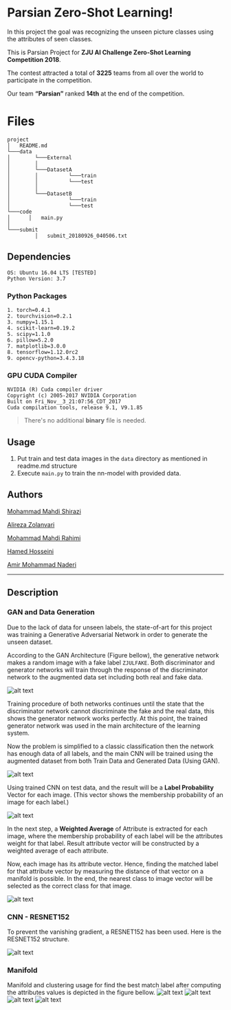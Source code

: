 # Parsian Zero-Shot Learning!
In this project the goal was recognizing the unseen picture classes using the attributes of seen classes.

This is Parsian Project for **ZJU AI Challenge Zero-Shot Learning Competition 2018**.

The contest attracted a total of **3225** teams from all over the world to participate in the competition.

Our team **“Parsian”** ranked **14th** at the end of the competition.

# Files


```
project
│   README.md
└───data
│        └───External
│        │ 
│        └───DatasetA
│        │          └───train 	
│        │          └───test
│ 	     │ 	
│        └───DatasetB
│                   └───train 	
│                   └───test
└───code
│      │   main.py
│
└───submit
	     │   submit_20180926_040506.txt

```

## Dependencies
```
OS: Ubuntu 16.04 LTS [TESTED]
Python Version: 3.7
```

### Python Packages
	1. torch=0.4.1
	2. tourchvision=0.2.1
	3. numpy=1.15.1
	4. scikit-learn=0.19.2
	5. scipy=1.1.0
	6. pillow=5.2.0
	7. matplotlib=3.0.0
	8. tensorflow=1.12.0rc2
	9. opencv-python=3.4.3.18

### GPU CUDA Compiler
```
NVIDIA (R) Cuda compiler driver
Copyright (c) 2005-2017 NVIDIA Corporation
Built on Fri_Nov__3_21:07:56_CDT_2017
Cuda compilation tools, release 9.1, V9.1.85
```


> There's no additional **binary** file is needed.



## Usage

1. Put train and test data images in the `data` directory as mentioned in readme.md structure
2. Execute `main.py` to train the nn-model with provided data.

## Authors

[Mohammad Mahdi Shirazi](https://github.com/mhmmdshirazi)

[Alireza Zolanvari](https://github.com/AlirezaZolanvari)

[Mohammad Mahdi Rahimi](https://github.com/Mahi97)

[Hamed Hosseini](https://github.com/hamed-hosseini)

[Amir Mohammad Naderi](https://github.com/Amiiir)


------

## Description

### GAN and Data Generation

Due to the lack of data for unseen labels, the state-of-art for this project was training a Generative Adversarial Network in order to generate the unseen dataset.

According to the GAN Architecture (Figure bellow), the generative network makes a random image with a fake label `ZJULFAKE`. Both discriminator and generator networks will train through the response of the discriminator network to the augmented data set including both real and fake data.

![alt text][GAN]

Training procedure of both networks continues until the state that the discriminator network cannot discriminate the fake and the real data, this shows the generator network works perfectly. At this point, the trained generator network was used in the main architecture of the learning system.

Now the problem is simplified to a classic classification then the network has enough data of all labels, and the main CNN will be trained using the augmented dataset from both Train Data and Generated Data (Using GAN).

![alt text][TRAIN]

Using trained CNN on test data, and the result will be a **Label Probability** Vector for each image.
(This vector shows the membership probability of an image for each label.)

![alt text][TEST]


In the next step, a **Weighted Average** of Attribute is extracted for each image, where the membership probability of each label will be the attributes weight for that label. Result attribute vector will be constructed by a weighted average of each attribute.

Now, each image has its attribute vector. Hence, finding the matched label for that attribute vector by measuring the distance of that vector on a manifold is possible. In the end, the nearest class to image vector will be selected as the correct class for that image.

![alt text][ALL]

### CNN - RESNET152

To prevent the vanishing gradient, a RESNET152 has been used. Here is the RESNET152 structure.

![alt text][RESNET]


### Manifold
Manifold and clustering usage for find the best match label after computing the attributes values is depicted in the figure bellow.
![alt text][3d]
![alt text][t-SNE]
![alt text][MDS]
![alt text][Spectral]



[GAN]: ./img/GAN.png "The GAN Arcitecture"
[TEST]: ./img/Test.png "The Test Arcitecture"
[TRAIN]: ./img/Train.png "The Train Arcitecture"
[ALL]: ./img/All.png "The Main Architecture"
[RESNET]: ./img/RESNET.png "The RESNET Architecture"
[3d]: ./img/3d.png "Clustring"
[t-SNE]: ./img/t-SNE.png "t-SNE"
[MDS]: ./img/MDS.png "MDS"
[Spectral]: ./img/Spectral.png "Spectrul"


